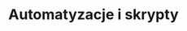 ---
layout: category-child
title: Automatyzacje i skrypty
has_children: true
nav_exclude: false
has_toc: false
parent: "Gotowce"
label_color: green 
---
